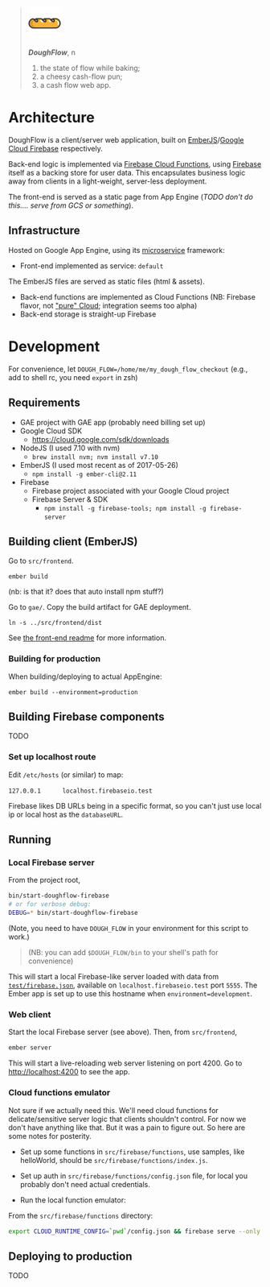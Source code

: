 >![Baguette](img/bread-icon-64.png)
>
> ***DoughFlow***, n
>
> 1. the state of flow while baking;
> 1. a cheesy cash-flow pun;
> 1. a cash flow web app.

# Architecture

DoughFlow is a client/server web application, built on [EmberJS](https://emberjs.com/)/[Google Cloud Firebase](https://firebase.google.com/docs/) respectively.

Back-end logic is implemented via [Firebase Cloud Functions](https://firebase.google.com/docs/functions/), using [Firebase](https://firebase.google.com/docs/web/setup) itself as a backing store for user data. This encapsulates business logic away from clients in a light-weight, server-less deployment.

The front-end is served as a static page from App Engine (*TODO don't do this.... serve from GCS or something*).

## Infrastructure

Hosted on Google App Engine, using its [microservice](https://cloud.google.com/appengine/docs/standard/python/microservices-on-app-engine) framework:

* Front-end implemented as service: `default`

The EmberJS files are served as static files (html & assets).

* Back-end functions are implemented as Cloud Functions
  (NB: Firebase flavor, not ["pure" Cloud](https://cloud.google.com/functions/); integration seems too alpha)
* Back-end storage is straight-up Firebase

# Development

For convenience, let `DOUGH_FLOW=/home/me/my_dough_flow_checkout` (e.g., add to shell rc, you need `export` in zsh)

## Requirements

* GAE project with GAE app (probably need billing set up)
* Google Cloud SDK
  * https://cloud.google.com/sdk/downloads
* NodeJS (I used 7.10 with nvm)
  * `brew install nvm; nvm install v7.10`
* EmberJS (I used most recent as of 2017-05-26)
  * `npm install -g ember-cli@2.11`
* Firebase
  * Firebase project associated with your Google Cloud project
  * Firebase Server & SDK
    * `npm install -g firebase-tools; npm install -g firebase-server`

## Building client (EmberJS)

Go to `src/frontend`.

```
ember build
```

(nb: is that it? does that auto install npm stuff?)

Go to `gae/`. Copy the build artifact for GAE deployment.

```
ln -s ../src/frontend/dist
```
See [the front-end readme](src/frontend/README.md) for more information.

### Building for production

When building/deploying to actual AppEngine:

```
ember build --environment=production
```

## Building Firebase components

TODO

### Set up localhost route

Edit `/etc/hosts` (or similar) to map:

`127.0.0.1      localhost.firebaseio.test`

Firebase likes DB URLs being in a specific format, so you can't just use local ip or local host as the `databaseURL`.

## Running

### Local Firebase server

From the project root, 

```bash
bin/start-doughflow-firebase
# or for verbose debug: 
DEBUG=* bin/start-doughflow-firebase
```

(Note, you need to have `DOUGH_FLOW` in your environment for this script to work.)

> (NB: you can add `$DOUGH_FLOW/bin` to your shell's path for convenience)

This will start a local Firebase-like server loaded with data from [`test/firebase.json`](test/firebase.json), available on `localhost.firebaseio.test` port `5555`. The Ember app is set up to use this hostname when `environment=development`.

### Web client

Start the local Firebase server (see above). Then, from `src/frontend`,

```bash
ember server
```

This will start a live-reloading web server listening on port 4200. Go to [http://localhost:4200](localhost:4200) to see the app.

### Cloud functions emulator

Not sure if we actually need this. We'll need cloud functions for delicate/sensitive server logic that clients shouldn't control. For now we don't have anything like that. But it was a pain to figure out. So here are some notes for posterity.

* Set up some functions in `src/firebase/functions`, use samples, like helloWorld, should be `src/firebase/functions/index.js`.

* Set up auth in `src/firebase/functions/config.json` file, for local you probably don't need actual credentials.

* Run the local function emulator:

From the `src/firebase/functions` directory:

```bash
export CLOUD_RUNTIME_CONFIG=`pwd`/config.json && firebase serve --only functions
```

## Deploying to production

TODO

